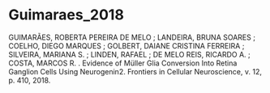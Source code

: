 # Guimaraes_2018

GUIMARÃES, ROBERTA PEREIRA DE MELO ; LANDEIRA, BRUNA SOARES ; COELHO, DIEGO MARQUES ;
GOLBERT, DAIANE CRISTINA FERREIRA ; SILVEIRA, MARIANA S. ;
LINDEN, RAFAEL ; DE MELO REIS, RICARDO A. ; COSTA, MARCOS R. .
Evidence of Müller Glia Conversion Into Retina Ganglion Cells Using Neurogenin2.
Frontiers in Cellular Neuroscience, v. 12, p. 410, 2018.
